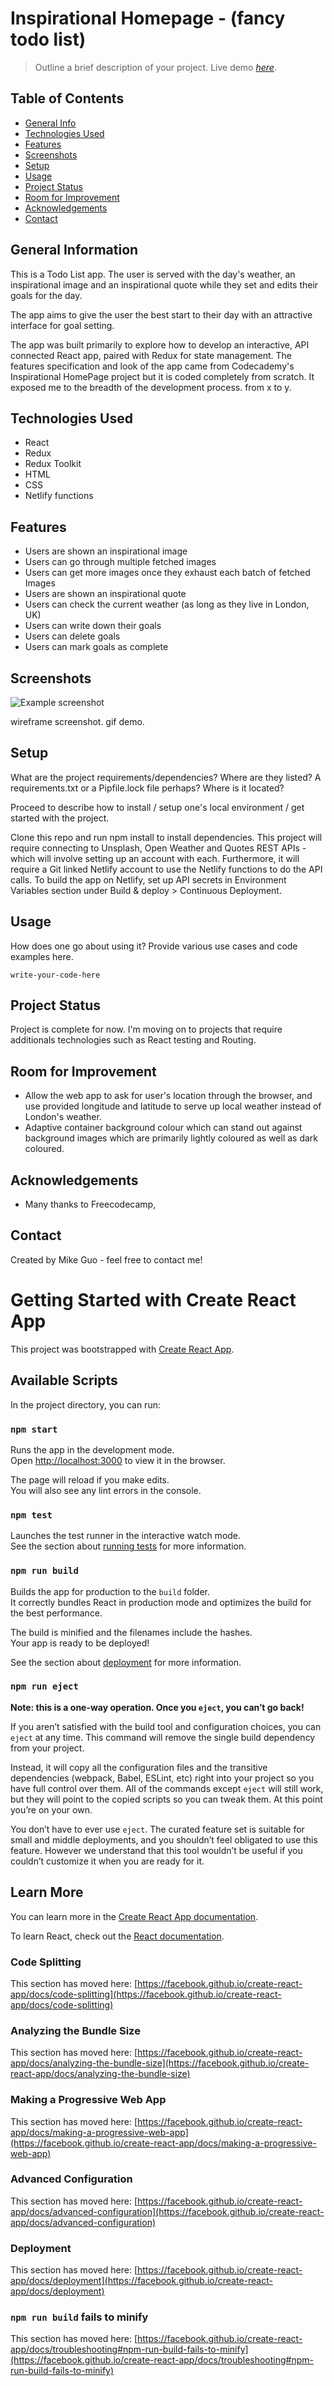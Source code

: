 # Inspirational Homepage - (fancy todo list)
> Outline a brief description of your project.
> Live demo [_here_](https://inspirational-todo-list.netlify.app/). <!-- If you have the project hosted somewhere, include the link here. -->

## Table of Contents
* [General Info](#general-information)
* [Technologies Used](#technologies-used)
* [Features](#features)
* [Screenshots](#screenshots)
* [Setup](#setup)
* [Usage](#usage)
* [Project Status](#project-status)
* [Room for Improvement](#room-for-improvement)
* [Acknowledgements](#acknowledgements)
* [Contact](#contact)
<!-- * [License](#license) -->


## General Information

This is a Todo List app. The user is served with the day's weather, an inspirational image and an inspirational quote while they set and edits their goals for the day.

The app aims to give the user the best start to their day with an attractive interface for goal setting.

The app was built primarily to explore how to develop an interactive, API connected React app, paired with Redux for state management. The features specification and look of the app came from Codecademy's Inspirational HomePage project but it is coded completely from scratch. 
It exposed me to the breadth of the development process. from x to y. 

## Technologies Used
- React
- Redux
- Redux Toolkit
- HTML
- CSS
- Netlify functions
## Features
- Users are shown an inspirational image
- Users can go through multiple fetched images 
- Users can get more images once they exhaust each batch of fetched Images
- Users are shown an inspirational quote
- Users can check the current weather (as long as they live in London, UK)
- Users can write down their goals
- Users can delete goals
- Users can mark goals as complete

## Screenshots
![Example screenshot](./img/screenshot.png)
<!-- If you have screenshots you'd like to share, include them here. -->
wireframe screenshot. 
gif demo. 


## Setup
What are the project requirements/dependencies? Where are they listed? A requirements.txt or a Pipfile.lock file perhaps? Where is it located?

Proceed to describe how to install / setup one's local environment / get started with the project.

Clone this repo and run npm install to install dependencies. This project will require connecting to Unsplash, Open Weather and Quotes REST APIs - which will involve setting up an account with each. Furthermore, it will require a Git linked Netlify account to use the Netlify functions to do the API calls. To build the app on Netlify, set up API secrets in Environment Variables section under Build & deploy > Continuous Deployment.

## Usage
How does one go about using it?
Provide various use cases and code examples here.

`write-your-code-here`


## Project Status

Project is complete for now. I'm moving on to projects that require additionals technologies such as React testing and Routing.
## Room for Improvement

- Allow the web app to ask for user's location through the browser, and use provided longitude and latitude to serve up local weather instead of London's weather.
- Adaptive container background colour which can stand out against background images which are primarily lightly coloured as well as dark coloured. 

## Acknowledgements

- Many thanks to Freecodecamp, 


## Contact
Created by Mike Guo - feel free to contact me!



# Getting Started with Create React App

This project was bootstrapped with [Create React App](https://github.com/facebook/create-react-app).

## Available Scripts

In the project directory, you can run:

### `npm start`

Runs the app in the development mode.\
Open [http://localhost:3000](http://localhost:3000) to view it in the browser.

The page will reload if you make edits.\
You will also see any lint errors in the console.

### `npm test`

Launches the test runner in the interactive watch mode.\
See the section about [running tests](https://facebook.github.io/create-react-app/docs/running-tests) for more information.

### `npm run build`

Builds the app for production to the `build` folder.\
It correctly bundles React in production mode and optimizes the build for the best performance.

The build is minified and the filenames include the hashes.\
Your app is ready to be deployed!

See the section about [deployment](https://facebook.github.io/create-react-app/docs/deployment) for more information.

### `npm run eject`

**Note: this is a one-way operation. Once you `eject`, you can’t go back!**

If you aren’t satisfied with the build tool and configuration choices, you can `eject` at any time. This command will remove the single build dependency from your project.

Instead, it will copy all the configuration files and the transitive dependencies (webpack, Babel, ESLint, etc) right into your project so you have full control over them. All of the commands except `eject` will still work, but they will point to the copied scripts so you can tweak them. At this point you’re on your own.

You don’t have to ever use `eject`. The curated feature set is suitable for small and middle deployments, and you shouldn’t feel obligated to use this feature. However we understand that this tool wouldn’t be useful if you couldn’t customize it when you are ready for it.

## Learn More

You can learn more in the [Create React App documentation](https://facebook.github.io/create-react-app/docs/getting-started).

To learn React, check out the [React documentation](https://reactjs.org/).

### Code Splitting

This section has moved here: [https://facebook.github.io/create-react-app/docs/code-splitting](https://facebook.github.io/create-react-app/docs/code-splitting)

### Analyzing the Bundle Size

This section has moved here: [https://facebook.github.io/create-react-app/docs/analyzing-the-bundle-size](https://facebook.github.io/create-react-app/docs/analyzing-the-bundle-size)

### Making a Progressive Web App

This section has moved here: [https://facebook.github.io/create-react-app/docs/making-a-progressive-web-app](https://facebook.github.io/create-react-app/docs/making-a-progressive-web-app)

### Advanced Configuration

This section has moved here: [https://facebook.github.io/create-react-app/docs/advanced-configuration](https://facebook.github.io/create-react-app/docs/advanced-configuration)

### Deployment

This section has moved here: [https://facebook.github.io/create-react-app/docs/deployment](https://facebook.github.io/create-react-app/docs/deployment)

### `npm run build` fails to minify

This section has moved here: [https://facebook.github.io/create-react-app/docs/troubleshooting#npm-run-build-fails-to-minify](https://facebook.github.io/create-react-app/docs/troubleshooting#npm-run-build-fails-to-minify)
